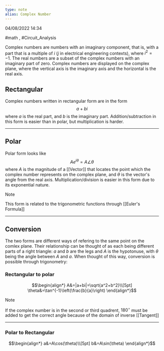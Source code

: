 ```yaml
---
type: note
alias: Complex Number
---
```

04/08/2022 14:34

  #math , #Circuit_Analysis 

Complex numbers are numbers with an imaginary component, that is, with a part that is a multiple of $i$ ($j$ in electrical engineering contexts), where $i^2=-1$. The real numbers are a subset of the complex numbers with an imaginary part of zero. Complex numbers are displayed on the complex plane, where the vertical axis is the imaginary axis and the horizontal is the real axis. 


## Rectangular
Complex numbers written in rectangular form are in the form
$$
a+bi
$$
where $a$ is the real part, and $b$ is the imaginary part. Addition/subtraction in this form is easier than in polar, but multiplication is harder.

---

## Polar
Polar form looks like
$$
Ae^{i\theta}=A\angle\theta
$$
where $A$ is the magnitude of a [[Vector]] that locates the point which the complex number represents on the complex plane, and $\theta$ is the vector's angle from the real axis. Multiplication/division is easier in this form due to its exponential nature.

>[!note]
>This form is related to the trigonometric functions through [[Euler's Formula]]

---

## Conversion
The two forms are different ways of refering to the same point on the comlex plane. Their relationship can be thought of as each being different parts of a right triangle: $a$ and $b$ are the legs and $A$ is the hypotonuse, with $\theta$ being the angle between $A$ and $a$. When thought of this way, conversion is possible through trigonometry:
### Rectangular to polar
$$\begin{align*}
A&=|a+bi|=\sqrt{a^2+b^2}\\[5pt]
\theta&=\tan^{-1}\left(\frac{b}{a}\right)
\end{align*}$$

>[!note]
>If the complex number is in the second or third quadrent, $180^\circ$ must be added to get the correct angle because of the domain of inverse [[Tangent]]

---

### Polar to Rectangular
$$\begin{align*}
a&=A\cos(\theta)\\[5pt]
b&=A\sin(\theta)
\end{align*}$$